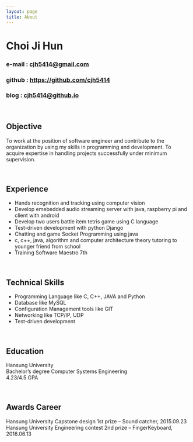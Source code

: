 ```yaml
---
layout: page
title: About
---
```


# Choi Ji Hun  

### e-mail : cjh5414@gmail.com  

### github : https://github.com/cjh5414  

### blog : cjh5414@github.io  
 

<br>  

## Objective  

To work at the position of software engineer and contribute to the organization by using my skills in programming and development. To acquire expertise in handling projects successfully under minimum supervision.  
 
<br>  

## Experience   

* Hands recognition and tracking using computer vision  
* Develop emebedded audio streaming server with java, raspberry pi and client with android  
* Develop two users battle item tetris game using C language  
* Test-driven development with python Django  
* Chatting and game Socket Programming using java  
* c, c++, java, algorithm and computer architecture theory tutoring to younger friend from school  
* Training Software Maestro 7th    
  
<br>  
  
## Technical Skills  

- Programming Language like C, C++, JAVA and Python  
- Database like MySQL  
- Configuration Management tools like GIT  
- Networking like TCP/IP, UDP  
- Test-driven development      
 
<br>  
  
## Education  

Hansung University  
Bachelor’s degree Computer Systems Engineering  
4.23/4.5 GPA  
 
<br>  
  
## Awards Career  
Hansung University Capstone design 1st prize – Sound catcher, 2015.09.23
Hansung University Engineering contest 2nd prize – FingerKeyboard, 2016.06.13 
